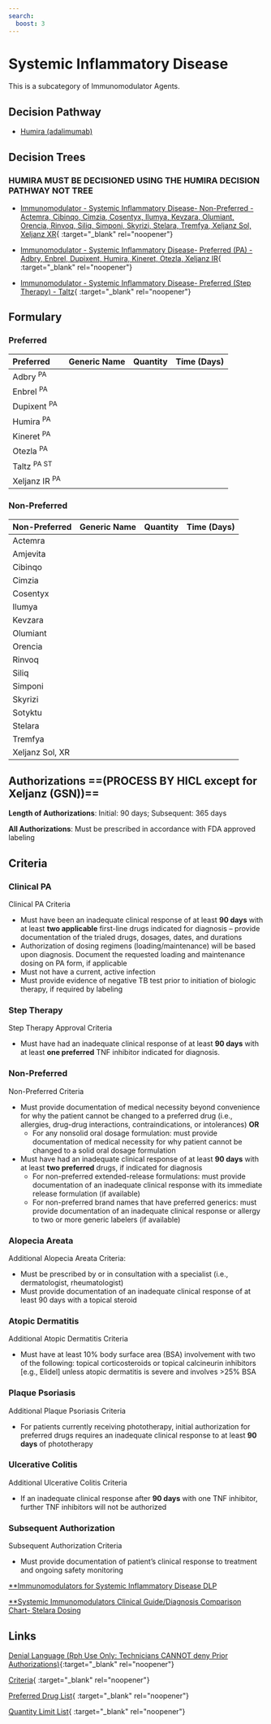 ```yaml
---
search:
  boost: 3
---
```


# Systemic Inflammatory Disease

This is a subcategory of Immunomodulator Agents.

## Decision Pathway

- [Humira (adalimumab)](<../../Pharmacist Reference Guide/Decision Pathways/Humira.md>)

## Decision Trees

### HUMIRA MUST BE DECISIONED USING THE HUMIRA DECISION PATHWAY NOT TREE

- [Immunomodulator - Systemic Inflammatory Disease- Non-Preferred - Actemra, Cibinqo, Cimzia, Cosentyx, Ilumya, Kevzara, Olumiant, Orencia, Rinvoq, Siliq, Simponi, Skyrizi, Stelara, Tremfya, Xeljanz Sol, Xeljanz XR](https://forms.office.com/Pages/ResponsePage.aspx?id=nPhjxpvvj0G9PUHkbAzgaN9UYz8EqmlIs3_TYn4TbXBUOElXNVFQTk5BQ0RBWUowTjFPQklMVjFVNyQlQCN0PWcu){ :target="_blank" rel="noopener"}

- [Immunomodulator - Systemic Inflammatory Disease- Preferred (PA) - Adbry, Enbrel, Dupixent, Humira, Kineret, Otezla, Xeljanz IR](https://forms.office.com/Pages/ResponsePage.aspx?id=nPhjxpvvj0G9PUHkbAzgaN9UYz8EqmlIs3_TYn4TbXBUOEo4SUtSTTE4M0YzTUpLWFpYS0hRQ0JWNyQlQCN0PWcu){ :target="_blank" rel="noopener"}

- [Immunomodulator - Systemic Inflammatory Disease- Preferred (Step Therapy) - Taltz](https://forms.office.com/Pages/ResponsePage.aspx?id=nPhjxpvvj0G9PUHkbAzgaN9UYz8EqmlIs3_TYn4TbXBUMFFaNE9JWjU1MTBOS001MFc2OUw5VVBKQSQlQCN0PWcu){ :target="_blank" rel="noopener"}


## Formulary

### Preferred

| Preferred                | Generic Name | Quantity | Time (Days) |
|:-------------------------|:-------------|:--------:|:-----------:|
| Adbry <sup>PA</sup>      |              |          |             |
| Enbrel <sup>PA</sup>     |              |          |             |
| Dupixent <sup>PA</sup>   |              |          |             |
| Humira <sup>PA</sup>     |              |          |             |
| Kineret <sup>PA</sup>    |              |          |             |
| Otezla <sup>PA</sup>     |              |          |             |
| Taltz <sup>PA ST</sup>   |              |          |             |
| Xeljanz IR <sup>PA</sup> |              |          |             |

### Non-Preferred

| Non-Preferred   | Generic Name | Quantity | Time (Days) |
|:----------------|:-------------|:--------:|:-----------:|
| Actemra         |              |          |             |
| Amjevita        |              |          |             |
| Cibinqo         |              |          |             |
| Cimzia          |              |          |             |
| Cosentyx        |              |          |             |
| Ilumya          |              |          |             |
| Kevzara         |              |          |             |
| Olumiant        |              |          |             |
| Orencia         |              |          |             |
| Rinvoq          |              |          |             |
| Siliq           |              |          |             |
| Simponi         |              |          |             |
| Skyrizi         |              |          |             |
| Sotyktu         |              |          |             |
| Stelara         |              |          |             |
| Tremfya         |              |          |             |
| Xeljanz Sol, XR |              |          |             |

## Authorizations ==(PROCESS BY HICL except for Xeljanz (GSN))==

**Length of Authorizations**: Initial: 90 days; Subsequent: 365 days

**All Authorizations**: Must be prescribed in accordance with FDA approved labeling

## Criteria

### Clinical PA

Clinical PA Criteria

-   Must have been an inadequate clinical response of at least **90 days** with at least **two applicable** first-line drugs indicated for diagnosis – provide documentation of the trialed drugs, dosages, dates, and durations
-   Authorization of dosing regimens (loading/maintenance) will be based upon diagnosis. Document the requested loading and maintenance dosing on PA form, if applicable
-   Must not have a current, active infection
-   Must provide evidence of negative TB test prior to initiation of biologic therapy, if required by labeling

### Step Therapy

Step Therapy Approval Criteria

-   Must have had an inadequate clinical response of at least **90 days** with at least **one preferred** TNF inhibitor indicated for diagnosis.

### Non-Preferred

Non-Preferred Criteria

-   Must provide documentation of medical necessity beyond convenience for why the patient cannot be changed to a preferred drug (i.e., allergies, drug-drug interactions, contraindications, or intolerances) **OR**
    -   For any nonsolid oral dosage formulation: must provide documentation of medical necessity for why patient cannot be changed to a solid oral dosage formulation
-   Must have had an inadequate clinical response of at least **90 days** with at least **two preferred** drugs, if indicated for diagnosis
    -   For non-preferred extended-release formulations: must provide documentation of an inadequate clinical response with its immediate release formulation (if available)
    -   For non-preferred brand names that have preferred generics: must provide documentation of an inadequate clinical response or allergy to two or more generic labelers (if available)

### Alopecia Areata 

Additional Alopecia Areata Criteria:

- Must be prescribed by or in consultation with a specialist (i.e., dermatologist, 
rheumatologist)
- Must provide documentation of an inadequate clinical response of at least 90 days 
with a topical steroid 

### Atopic Dermatitis

Additional Atopic Dermatitis Criteria

-   Must have at least 10% body surface area (BSA) involvement with two of the following: topical corticosteroids or topical calcineurin inhibitors [e.g., Elidel] unless atopic dermatitis is severe and involves >25% BSA


### Plaque Psoriasis

Additional Plaque Psoriasis Criteria

-   For patients currently receiving phototherapy, initial authorization for preferred drugs requires an inadequate clinical response to at least **90 days** of phototherapy

### Ulcerative Colitis

Additional Ulcerative Colitis Criteria

-   If an inadequate clinical response after **90 days** with one TNF inhibitor, further TNF inhibitors will not be authorized

### Subsequent Authorization

Subsequent Authorization Criteria

-   Must provide documentation of patient’s clinical response to treatment and ongoing safety monitoring

[**Immunomodulators for Systemic Inflammatory Disease DLP](https://special-spoon-f542dccd.pages.github.io/Pharmacist%20Reference%20Guide/Medication%20Guidance/Systemic%20Immunomodulators/)

[**Systemic Immunomodulators Clinical Guide/Diagnosis Comparison Chart- Stelara Dosing](https://special-spoon-f542dccd.pages.github.io/Pharmacist%20Reference%20Guide/Clinical%20and%20PA%20Notes/Immunomodulators/Systemic%20Immunomodulators/)

## Links

[Denial Language (Rph Use Only: Technicians CANNOT deny Prior Authorizations)](https://mygainwell-my.sharepoint.com.mcas.ms/:w:/r/personal/rachel_carpenter_gainwelltechnologies_com/_layouts/15/Doc.aspx?sourcedoc=%7BCD777F63-7F18-4713-8D6A-B043BEE631F5%7D&file=Denial%20Language%20Updated%2009112023.docx&action=embedview&mobileredirect=true&wdStartOn=69&cid=f4472ece-6d4f-4694-b0c5-c150a2f53fea){:target="_blank" rel="noopener"} 

[Criteria](https://medicaid.ohio.gov/static/PHM/drug-coverage/20231001+UPDL+Criteria+_v2.FINAL.pdf#page=75){ :target="_blank" rel="noopener"}

[Preferred Drug List](https://medicaid.ohio.gov/static/PHM/drug-coverage/20231001_UPDL_V2.FINAL.hyperlinks_added.pdf#page=25){ :target="_blank" rel="noopener"}

[Quantity Limit List](https://pharmacy.medicaid.ohio.gov/sites/default/files/20230101_Ohio_Medicaid_Quantity_Document_APPROVED.pdf){ :target="_blank" rel="noopener"}
